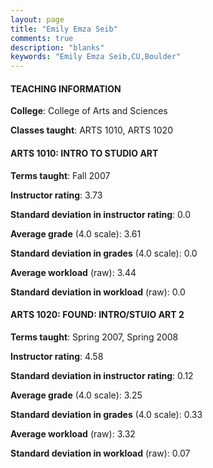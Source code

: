 ```yaml
---
layout: page
title: "Emily Emza Seib" 
comments: true
description: "blanks"
keywords: "Emily Emza Seib,CU,Boulder"
---
```

<head>
<script src="https://ajax.googleapis.com/ajax/libs/jquery/2.1.3/jquery.min.js"></script>
<script src="https://dl.dropboxusercontent.com/s/pc42nxpaw1ea4o9/highcharts.js?dl=0"></script>
<!-- <script src="../assets/js/highcharts.js"></script> -->
<style type="text/css">@font-face {
	font-family: "Bebas Neue";
	src: url(https://www.filehosting.org/file/details/544349/BebasNeue Regular.otf) format("opentype");
	}
	h1.Bebas { 
		font-family: "Bebas Neue", Verdana, Tahoma;
	}
</style>
</head>
	   
#### TEACHING INFORMATION

**College**: College of Arts and Sciences

**Classes taught**: ARTS 1010, ARTS 1020

#### ARTS 1010: INTRO TO STUDIO ART

**Terms taught**: Fall 2007

**Instructor rating**: 3.73

**Standard deviation in instructor rating**: 0.0

**Average grade** (4.0 scale): 3.61

**Standard deviation in grades** (4.0 scale): 0.0

**Average workload** (raw): 3.44

**Standard deviation in workload** (raw): 0.0

#### ARTS 1020: FOUND: INTRO/STUIO ART 2

**Terms taught**: Spring 2007, Spring 2008

**Instructor rating**: 4.58

**Standard deviation in instructor rating**: 0.12

**Average grade** (4.0 scale): 3.25

**Standard deviation in grades** (4.0 scale): 0.33

**Average workload** (raw): 3.32

**Standard deviation in workload** (raw): 0.07

